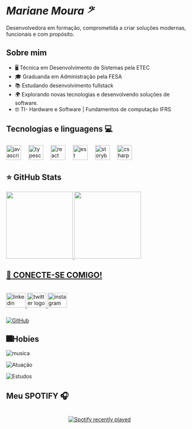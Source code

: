 # _________Mariane Moura  𝄢_________
<p align="left"> 
    Desenvolvedora em formação, comprometida a criar soluções modernas, funcionais e com propósito. <br>
</p>

## Sobre mim

- 🖥️ Técnica em Desenvolvimento de Sistemas pela ETEC
- 🎓 Graduanda em Administração pela FESA
- 📚 Estudando desenvolvimento fullstack
- 🌍 Explorando novas tecnologias e desenvolvendo soluções de software.
- 🤓 TI- Hardware e Software | Fundamentos de computação IFRS

## Tecnologias e linguagens 💻

###

<div align="left">
  <img src="https://cdn.jsdelivr.net/gh/devicons/devicon/icons/javascript/javascript-original.svg" height="40" alt="javascript logo"  />
  <img width="12" />
  <img src="https://cdn.jsdelivr.net/gh/devicons/devicon/icons/typescript/typescript-original.svg" height="40" alt="typescript logo"  />
  <img width="12" />
  <img src="https://cdn.jsdelivr.net/gh/devicons/devicon/icons/react/react-original.svg" height="40" alt="react logo"  />
  <img width="12" />
  <img src="https://cdn.jsdelivr.net/gh/devicons/devicon/icons/jest/jest-plain.svg" height="40" alt="jest logo"  />
  <img width="12" />
  <img src="https://cdn.jsdelivr.net/gh/devicons/devicon/icons/storybook/storybook-original.svg" height="40" alt="storybook logo"  />
  <img width="12" />
  <img src="https://cdn.jsdelivr.net/gh/devicons/devicon/icons/csharp/csharp-original.svg" height="40" alt="csharp logo"  />
</div>

###


## ⭐ GitHub Stats
<a href="https://github.com/MariiMoura">
  <img height="180em" src="https://github-readme-stats.vercel.app/api?username=MariiMoura&show_icons=true&theme=radical&include_all_commits=true&count_private=true"/>
  <img height="180em" src="https://github-readme-stats.vercel.app/api/top-langs/?username=MAriiMoura&layout=compact&langs_count=6&theme=radical"/>

  
## 📲 CONECTE-SE COMIGO! 

<br clear="both">

<div align="left">
  <a href="https://www.linkedin.com/in/mariane-santana-de-moura/" target="_blank">
    <img src="https://raw.githubusercontent.com/maurodesouza/profile-readme-generator/master/src/assets/icons/social/linkedin/default.svg" width="52" height="40" alt="linkedin logo"  />
  </a>
  <a href="https://x.com/Marii_Moura__?s=09" target="_blank">
    <img src="https://raw.githubusercontent.com/maurodesouza/profile-readme-generator/master/src/assets/icons/social/twitter/default.svg" width="52" height="40" alt="twitter logo"  />
  </a>
  <a href="https://www.instagram.com/marii._.mouraa?igsh=OHFwYW9xeHF0bmYz" target="_blank">
    <img src="https://raw.githubusercontent.com/maurodesouza/profile-readme-generator/master/src/assets/icons/social/instagram/default.svg" width="52" height="40" alt="instagram logo"  />
  </a>
</div>

###

[![GitHub](https://img.shields.io/badge/GitHub-100000?style=for-the-badge&logo=github&logoColor=white)](https://github.com/MariiMoura)


##  🎆Hobies

![musica](https://img.shields.io/badge/🎶Music-100000?style=for-the-badge&hub&logoColor=white)

![Atuação](https://img.shields.io/badge/🎭Theater-%23E4405F?style=for-the-badge&logologoColor=white)

![Estudos](https://img.shields.io/badge/📚Study&Books-%23E4405F?style=for-the-badge&logologoColor=white)



## Meu SPOTIFY 🎧

<br clear="both">

<div align="center">
  <a href="https://open.spotify.com/user/31inkvx5lbmf75v6cd2t66qhnqwi">
    <img src="https://spotify-recently-played-readme.vercel.app/api?user=31inkvx5lbmf75v6cd2t66qhnqwi&count=5&unique=true" alt="Spotify recently played"  />
  </a>
</div>

###  
